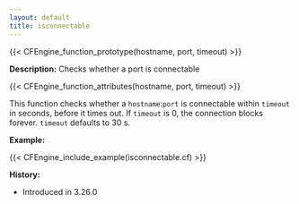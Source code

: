 ```yaml
---
layout: default
title: isconnectable
---
```


{{< CFEngine_function_prototype(hostname, port, timeout) >}}

**Description:** Checks whether a port is connectable

{{< CFEngine_function_attributes(hostname, port, timeout) >}}

This function checks whether a `hostname`:`port` is connectable within `timeout` in seconds, before it times out. If `timeout` is 0, the connection blocks forever. `timeout` defaults to 30 s.

**Example:**

{{< CFEngine_include_example(isconnectable.cf) >}}

**History:**

* Introduced in 3.26.0
